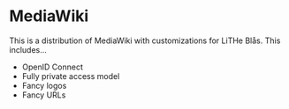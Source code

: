 MediaWiki
=========
This is a distribution of MediaWiki with customizations for LiTHe Blås. This includes…

* OpenID Connect
* Fully private access model
* Fancy logos
* Fancy URLs
